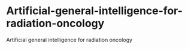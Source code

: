 # Artificial-general-intelligence-for-radiation-oncology
Artificial general intelligence for radiation oncology
